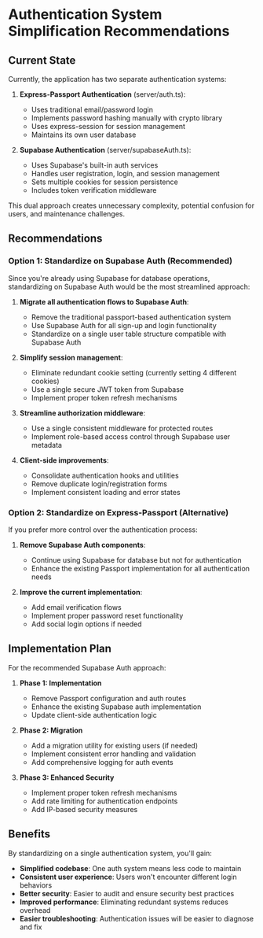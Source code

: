 # Authentication System Simplification Recommendations

## Current State
Currently, the application has two separate authentication systems:

1. **Express-Passport Authentication** (server/auth.ts):
   - Uses traditional email/password login
   - Implements password hashing manually with crypto library
   - Uses express-session for session management
   - Maintains its own user database

2. **Supabase Authentication** (server/supabaseAuth.ts):
   - Uses Supabase's built-in auth services
   - Handles user registration, login, and session management
   - Sets multiple cookies for session persistence
   - Includes token verification middleware

This dual approach creates unnecessary complexity, potential confusion for users, and maintenance challenges.

## Recommendations

### Option 1: Standardize on Supabase Auth (Recommended)

Since you're already using Supabase for database operations, standardizing on Supabase Auth would be the most streamlined approach:

1. **Migrate all authentication flows to Supabase Auth**:
   - Remove the traditional passport-based authentication system
   - Use Supabase Auth for all sign-up and login functionality
   - Standardize on a single user table structure compatible with Supabase Auth

2. **Simplify session management**:
   - Eliminate redundant cookie setting (currently setting 4 different cookies)
   - Use a single secure JWT token from Supabase
   - Implement proper token refresh mechanisms

3. **Streamline authorization middleware**:
   - Use a single consistent middleware for protected routes
   - Implement role-based access control through Supabase user metadata

4. **Client-side improvements**:
   - Consolidate authentication hooks and utilities
   - Remove duplicate login/registration forms
   - Implement consistent loading and error states

### Option 2: Standardize on Express-Passport (Alternative)

If you prefer more control over the authentication process:

1. **Remove Supabase Auth components**:
   - Continue using Supabase for database but not for authentication
   - Enhance the existing Passport implementation for all authentication needs

2. **Improve the current implementation**:
   - Add email verification flows
   - Implement proper password reset functionality
   - Add social login options if needed

## Implementation Plan

For the recommended Supabase Auth approach:

1. **Phase 1: Implementation**
   - Remove Passport configuration and auth routes
   - Enhance the existing Supabase auth implementation
   - Update client-side authentication logic

2. **Phase 2: Migration**
   - Add a migration utility for existing users (if needed)
   - Implement consistent error handling and validation
   - Add comprehensive logging for auth events

3. **Phase 3: Enhanced Security**
   - Implement proper token refresh mechanisms
   - Add rate limiting for authentication endpoints
   - Add IP-based security measures

## Benefits

By standardizing on a single authentication system, you'll gain:

- **Simplified codebase**: One auth system means less code to maintain
- **Consistent user experience**: Users won't encounter different login behaviors
- **Better security**: Easier to audit and ensure security best practices
- **Improved performance**: Eliminating redundant systems reduces overhead
- **Easier troubleshooting**: Authentication issues will be easier to diagnose and fix